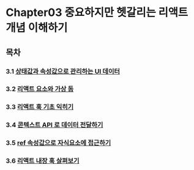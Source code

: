 # Chapter03 중요하지만 헷갈리는 리액트 개념 이해하기

## 목차
### 3.1 [상태값과 속성값으로 관리하는 UI 데이터](https://github.com/kwhong95/React-Programming/tree/master/Chapter3/1.UIData:State%26Props)
### 3.2 [리액트 요소와 가상 돔](https://github.com/kwhong95/React-Programming/tree/master/Chapter3/2.ReactElement%26VirtualDom)
### 3.3 [리액트 훅 기초 익히기](https://github.com/kwhong95/React-Programming/tree/master/Chapter3/3.%20LearnReactHookFoundation)
### 3.4 [콘텍스트 API 로 데이터 전달하기](https://github.com/kwhong95/React-Programming/tree/master/Chapter3/4.ForwardingDataToContextAPI)
### 3.5 [ref 속성값으로 자식요소에 접근하기](https://github.com/kwhong95/React-Programming/tree/master/Chapter3/5.AccessingChildElementwithRefPropertyValue)
### 3.6 [리액트 내장 훅 살펴보기]()